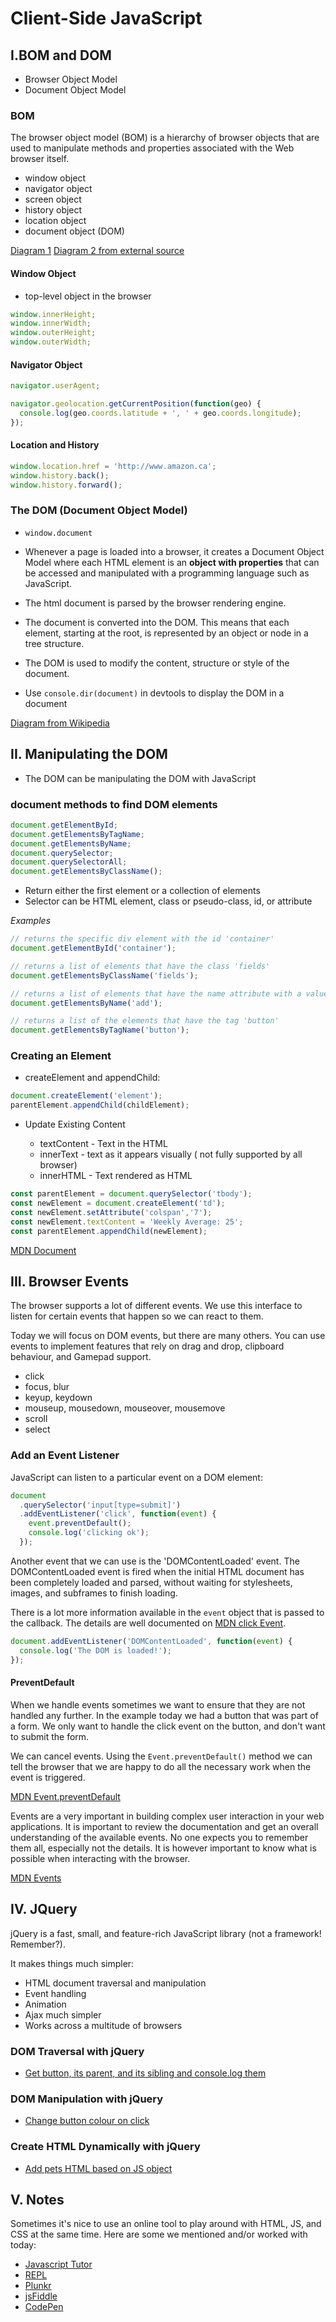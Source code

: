 # Client-Side JavaScript

## I.BOM and DOM

- Browser Object Model
- Document Object Model

### BOM

The browser object model (BOM) is a hierarchy of browser objects that are used to manipulate methods and properties associated with the Web browser itself.

- window object
- navigator object
- screen object
- history object
- location object
- document object (DOM)

[Diagram 1](https://camo.githubusercontent.com/f842a91bf6c0fa3a9afebf920e7294ebd2223689/68747470733a2f2f667a65726f2e6769746875622e696f2f6c686c2d6c656374757265732f6173736574732f62726f777365722d6170692e737667) [Diagram 2 from external source](https://image3.slideserve.com/6245083/browser-object-model-bom-l.jpg)

#### Window Object

- top-level object in the browser

```js
window.innerHeight;
window.innerWidth;
window.outerHeight;
window.outerWidth;
```

#### Navigator Object

```js
navigator.userAgent;

navigator.geolocation.getCurrentPosition(function(geo) {
  console.log(geo.coords.latitude + ', ' + geo.coords.longitude);
});
```

#### Location and History

```js
window.location.href = 'http://www.amazon.ca';
window.history.back();
window.history.forward();
```

### The DOM (Document Object Model)

- `window.document`

- Whenever a page is loaded into a browser, it creates a Document Object Model where each HTML element is an **object with properties** that can be accessed and manipulated with a programming language such as JavaScript.

- The html document is parsed by the browser rendering engine.

- The document is converted into the DOM. This means that each element, starting at the root, is represented by an object or node in a tree structure.

- The DOM is used to modify the content, structure or style of the document.

- Use `console.dir(document)` in devtools to display the DOM in a document

[Diagram from Wikipedia](https://en.wikipedia.org/wiki/Document_Object_Model#/media/File:DOM-model.svg)

## II. Manipulating the DOM

- The DOM can be manipulating the DOM with JavaScript

### document methods to find DOM elements

```js
document.getElementById;
document.getElementsByTagName;
document.getElementsByName;
document.querySelector;
document.querySelectorAll;
document.getElementsByClassName();
```

- Return either the first element or a collection of elements
- Selector can be HTML element, class or pseudo-class, id, or attribute

_Examples_

```js
// returns the specific div element with the id 'container'
document.getElementById('container');

// returns a list of elements that have the class 'fields'
document.getElementsByClassName('fields');

// returns a list of elements that have the name attribute with a value of 'add'
document.getElementsByName('add');

// returns a list of the elements that have the tag 'button'
document.getElementsByTagName('button');
```

### Creating an Element

- createElement and appendChild:

```js
document.createElement('element');
parentElement.appendChild(childElement);
```

- Update Existing Content

  - textContent - Text in the HTML
  - innerText - text as it appears visually ( not fully supported by all browser)
  - innerHTML - Text rendered as HTML

```js
const parentElement = document.querySelector('tbody');
const newElement = document.createElement('td');
const newElement.setAttribute('colspan','7');
const newElement.textContent = 'Weekly Average: 25';
const parentElement.appendChild(newElement);
```

[MDN Document](https://developer.mozilla.org/en-US/docs/Web/API/Document)

## III. Browser Events

The browser supports a lot of different events. We use this interface to listen for certain events that happen so we can react to them.

Today we will focus on DOM events, but there are many others. You can use events to implement features that rely on drag and drop, clipboard behaviour, and Gamepad support.

- click
- focus, blur
- keyup, keydown
- mouseup, mousedown, mouseover, mousemove
- scroll
- select

### Add an Event Listener

JavaScript can listen to a particular event on a DOM element:

```javascript
document
  .querySelector('input[type=submit]')
  .addEventListener('click', function(event) {
    event.preventDefault();
    console.log('clicking ok');
  });
```

Another event that we can use is the 'DOMContentLoaded' event. The DOMContentLoaded event is fired when the initial HTML document has been completely loaded and parsed, without waiting for stylesheets, images, and subframes to finish loading.

There is a lot more information available in the `event` object that is passed to the callback. The details are well documented on [MDN click Event](https://developer.mozilla.org/en-US/docs/Web/Events/click).

```javascript
document.addEventListener('DOMContentLoaded', function(event) {
  console.log('The DOM is loaded!');
});
```

#### PreventDefault

When we handle events sometimes we want to ensure that they are not handled any further. In the example today we had a button that was part of a form. We only want to handle the click event on the button, and don't want to submit the form.

We can cancel events. Using the `Event.preventDefault()` method we can tell the browser that we are happy to do all the necessary work when the event is triggered.

[MDN Event.preventDefault](https://developer.mozilla.org/en-US/docs/Web/API/Event/preventDefault)

Events are a very important in building complex user interaction in your web applications. It is important to review the documentation and get an overall understanding of the available events. No one expects you to remember them all, especially not the details. It is however important to know what is possible when interacting with the browser.

[MDN Events](https://developer.mozilla.org/en-US/docs/Web/Events)

## IV. JQuery

jQuery is a fast, small, and feature-rich JavaScript library (not a framework! Remember?).

It makes things much simpler:

- HTML document traversal and manipulation
- Event handling
- Animation
- Ajax much simpler
- Works across a multitude of browsers

### DOM Traversal with jQuery

- [Get button, its parent, and its sibling and console.log them](https://jsfiddle.net/b3kj719g/)

### DOM Manipulation with jQuery

- [Change button colour on click](https://jsfiddle.net/76bdjLk3/1)

### Create HTML Dynamically with jQuery

- [Add pets HTML based on JS object](https://jsfiddle.net/81aer6oz/)

## V. Notes

Sometimes it's nice to use an online tool to play around with HTML, JS, and CSS at the same time. Here are some we mentioned and/or worked with today:

- [Javascript Tutor](http://pythontutor.com/javascript.html#mode=edit)
- [REPL](https://repl.it)
- [Plunkr](http://next.plnkr.co/)
- [jsFiddle](https://jsfiddle.net/)
- [CodePen](https://codepen.io/pen/)